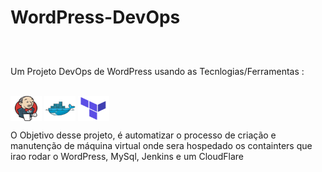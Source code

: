 # WordPress-DevOps
##

<br>
 <p>Um Projeto DevOps de WordPress usando as Tecnlogias/Ferramentas :</p>
 <br>
 <div>
  <img align="center" height="40" width="50" src="https://raw.githubusercontent.com/devicons/devicon/master/icons/jenkins/jenkins-original.svg">
  <img align="center" height="40" width="50" src="https://raw.githubusercontent.com/devicons/devicon/master/icons/docker/docker-original.svg">
  <img align="center" height="40" width="50" src="https://raw.githubusercontent.com/devicons/devicon/master/icons/terraform/terraform-original.svg">
  </div>

<p> O Objetivo desse projeto, é automatizar o processo de criação e manutenção de máquina virtual onde sera hospedado os containters que irao rodar
o WordPress, MySql, Jenkins e um CloudFlare
</p>